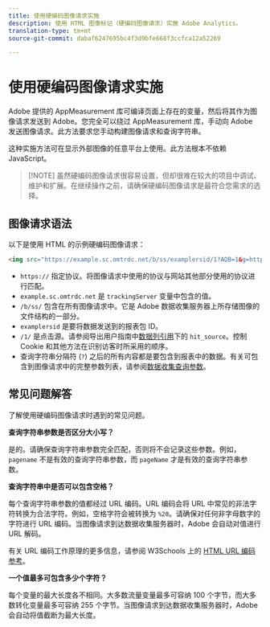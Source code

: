 ```yaml
---
title: 使用硬编码图像请求实施
description: 使用 HTML 图像标记（硬编码图像请求）实施 Adobe Analytics。
translation-type: tm+mt
source-git-commit: dabaf6247695bc4f3d9bfe668f3ccfca12a52269

---
```



# 使用硬编码图像请求实施

Adobe 提供的 AppMeasurement 库可编译页面上存在的变量，然后将其作为图像请求发送到 Adobe。您完全可以绕过 AppMeasurement 库，手动向 Adobe 发送图像请求。此方法要求您手动构建图像请求和查询字符串。

这种实施方法可在显示外部图像的任意平台上使用。此方法根本不依赖 JavaScript。

>[!NOTE] 虽然硬编码图像请求很容易设置，但却很难在较大的项目中调试、维护和扩展。在继续操作之前，请确保硬编码图像请求是最符合您需求的选择。

## 图像请求语法

以下是使用 HTML 的示例硬编码图像请求：

```html
<img src="https://example.sc.omtrdc.net/b/ss/examplersid/1?AQB=1&g=http%3A%2F%2Fexample.com&pageName=Example%20hardcoded%20hit&v1=Example%20value&AQE=1"/>
```

* `https://` 指定协议。将图像请求中使用的协议与网站其他部分使用的协议进行匹配。
* `example.sc.omtrdc.net` 是 `trackingServer` 变量中包含的值。
* `/b/ss/` 包含在所有图像请求中。它是 Adobe 数据收集服务器上所存储图像的文件结构的一部分。
* `examplersid` 是要将数据发送到的报表包 ID。
* `/1/` 是点击源。请参阅导出用户指南中[数据列引用](../../export/analytics-data-feed/c-df-contents/datafeeds-reference.md)下的 `hit_source`。控制 Cookie 和其他方法在识别访客时所采用的顺序。
* 查询字符串分隔符 (`?`) 之后的所有内容都是要包含到报表中的数据。有关可包含到图像请求中的完整参数列表，请参阅[数据收集查询参数](../validate/query-parameters.md)。

## 常见问题解答

了解使用硬编码图像请求时遇到的常见问题。

**查询字符串参数是否区分大小写？**

是的。请确保查询字符串参数完全匹配，否则将不会记录这些参数。例如，`pagename` 不是有效的查询字符串参数，而 `pageName` 才是有效的查询字符串参数。

**查询字符串中是否可以包含空格？**

每个查询字符串参数的值都经过 URL 编码。URL 编码会将 URL 中常见的非法字符转换为合法字符。例如，空格字符会被转换为 `%20`。请确保对任何非字母数字的字符进行 URL 编码。当图像请求到达数据收集服务器时，Adobe 会自动对值进行 URL 解码。

有关 URL 编码工作原理的更多信息，请参阅 W3Schools 上的 [HTML URL 编码参考](https://www.w3schools.com/tags/ref_urlencode.asp)。

**一个值最多可包含多少个字符？**

每个变量的最大长度各不相同。大多数流量变量最多可容纳 100 个字节，而大多数转化变量最多可容纳 255 个字节。当图像请求到达数据收集服务器时，Adobe 会自动将值截断为最大长度。
